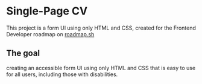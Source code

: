 # Single-Page CV

This project is a form UI using only HTML and CSS, created for the Frontend Developer roadmap on [roadmap.sh](https://roadmap.sh/projects/accessible-form-ui)

## The goal 

creating an accessible form UI using only HTML and CSS that is easy to use for all users, including those with disabilities.



